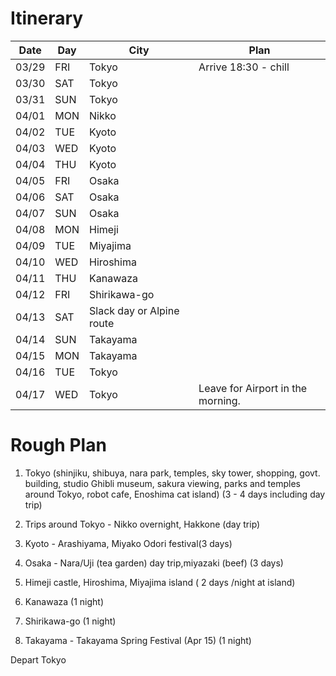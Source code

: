 
# Itinerary

|  Date | Day   |City   |Plan  |
|-------|-------|-------|----------------------|
|03/29  |FRI    |Tokyo  |Arrive 18:30 - chill  |
|03/30  |SAT    |Tokyo  |   |
|03/31  |SUN    |Tokyo  |    |
|04/01  |MON    |Nikko  |    |
|04/02  |TUE   |Kyoto   |
|04/03  |WED   |Kyoto   |
|04/04  |THU   |Kyoto   |
|04/05  |FRI   |Osaka   |
|04/06  |SAT   |Osaka   |
|04/07  |SUN   |Osaka   |
|04/08  |MON   |Himeji  |
|04/09  |TUE   |Miyajima|
|04/10  |WED   |Hiroshima|
|04/11  |THU   |Kanawaza|
|04/12  |FRI   |Shirikawa-go|
|04/13  |SAT   |Slack day or Alpine route|
|04/14  |SUN   |Takayama|
|04/15  |MON   |Takayama|
|04/16  |TUE   |Tokyo   |
|04/17  |WED   |Tokyo   |Leave for Airport in the morning.

# Rough Plan

1. Tokyo (shinjiku, shibuya, nara park, temples, sky tower, shopping, govt. building, studio Ghibli museum, sakura viewing, parks and temples around Tokyo, robot cafe, Enoshima cat island) (3 - 4 days including day trip)

2. Trips around Tokyo - Nikko overnight, Hakkone (day trip)

3. Kyoto - Arashiyama, Miyako Odori festival(3 days)

4. Osaka - Nara/Uji (tea garden) day trip,miyazaki (beef) (3 days)

5. Himeji castle, Hiroshima, Miyajima island ( 2 days /night at island)

6. Kanawaza (1 night)

7. Shirikawa-go (1 night)

8. Takayama - Takayama Spring Festival (Apr 15) (1 night)

Depart Tokyo

